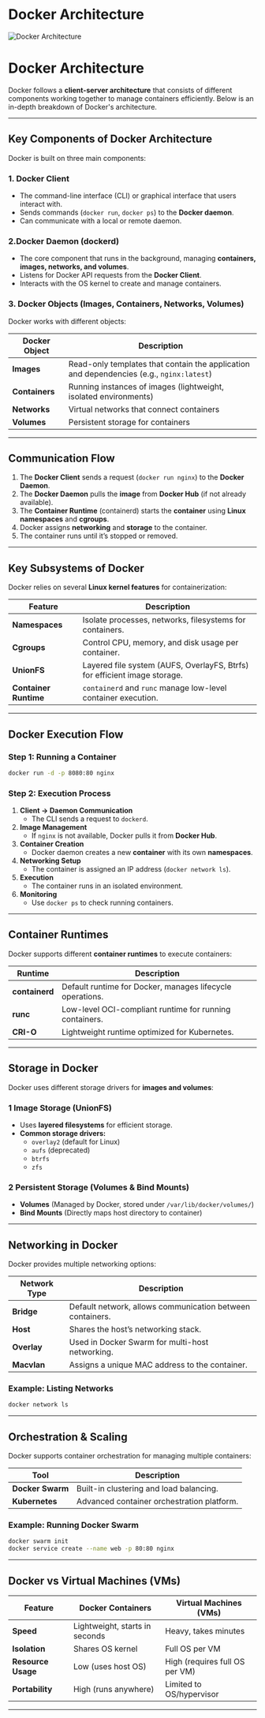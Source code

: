 # Docker Architecture

![Docker Architecture](https://community.aws/_next/image?url=https%3A%2F%2Fassets.community.aws%2Fa%2F2k3Ctyi9cR2JG3wkNwFLN5bTV5X%2Farchitecture-docker-jpg.webp%3FimgSize%3D1280x710&w=828&q=75)

# **Docker Architecture** 

Docker follows a **client-server architecture** that consists of different components working together to manage containers efficiently. Below is an in-depth breakdown of Docker's architecture.

---

## **Key Components of Docker Architecture**
Docker is built on three main components:

### **1. Docker Client**
- The command-line interface (CLI) or graphical interface that users interact with.
- Sends commands (`docker run`, `docker ps`) to the **Docker daemon**.
- Can communicate with a local or remote daemon.

### **2.Docker Daemon (dockerd)**
- The core component that runs in the background, managing **containers, images, networks, and volumes**.
- Listens for Docker API requests from the **Docker Client**.
- Interacts with the OS kernel to create and manage containers.

### **3. Docker Objects (Images, Containers, Networks, Volumes)**
Docker works with different objects:

| Docker Object | Description |
|--------------|-------------|
| **Images**  | Read-only templates that contain the application and dependencies (e.g., `nginx:latest`) |
| **Containers** | Running instances of images (lightweight, isolated environments) |
| **Networks** | Virtual networks that connect containers |
| **Volumes** | Persistent storage for containers |

---



## **Communication Flow**
1. The **Docker Client** sends a request (`docker run nginx`) to the **Docker Daemon**.
2. The **Docker Daemon** pulls the **image** from **Docker Hub** (if not already available).
3. The **Container Runtime** (containerd) starts the **container** using **Linux namespaces** and **cgroups**.
4. Docker assigns **networking** and **storage** to the container.
5. The container runs until it’s stopped or removed.

---

## **Key Subsystems of Docker**
Docker relies on several **Linux kernel features** for containerization:

| Feature | Description |
|---------|------------|
| **Namespaces** | Isolate processes, networks, filesystems for containers. |
| **Cgroups** | Control CPU, memory, and disk usage per container. |
| **UnionFS** | Layered file system (AUFS, OverlayFS, Btrfs) for efficient image storage. |
| **Container Runtime** | `containerd` and `runc` manage low-level container execution. |

---

## **Docker Execution Flow**
### **Step 1: Running a Container**
```bash
docker run -d -p 8080:80 nginx
```
### **Step 2: Execution Process**
1. **Client → Daemon Communication**
    - The CLI sends a request to `dockerd`.
2. **Image Management**
    - If `nginx` is not available, Docker pulls it from **Docker Hub**.
3. **Container Creation**
    - Docker daemon creates a new **container** with its own **namespaces**.
4. **Networking Setup**
    - The container is assigned an IP address (`docker network ls`).
5. **Execution**
    - The container runs in an isolated environment.
6. **Monitoring**
    - Use `docker ps` to check running containers.

---

## **Container Runtimes**
Docker supports different **container runtimes** to execute containers:

| Runtime | Description |
|---------|------------|
| **containerd** | Default runtime for Docker, manages lifecycle operations. |
| **runc** | Low-level OCI-compliant runtime for running containers. |
| **CRI-O** | Lightweight runtime optimized for Kubernetes. |

---

## **Storage in Docker**
Docker uses different storage drivers for **images and volumes**:

### **1 Image Storage (UnionFS)**
- Uses **layered filesystems** for efficient storage.
- **Common storage drivers:**
    - `overlay2` (default for Linux)
    - `aufs` (deprecated)
    - `btrfs`
    - `zfs`

### **2 Persistent Storage (Volumes & Bind Mounts)**
- **Volumes** (Managed by Docker, stored under `/var/lib/docker/volumes/`)
- **Bind Mounts** (Directly maps host directory to container)

---

## **Networking in Docker**
Docker provides multiple networking options:

| Network Type | Description |
|-------------|------------|
| **Bridge** | Default network, allows communication between containers. |
| **Host** | Shares the host’s networking stack. |
| **Overlay** | Used in Docker Swarm for multi-host networking. |
| **Macvlan** | Assigns a unique MAC address to the container. |

### **Example: Listing Networks**
```bash
docker network ls
```

---

## **Orchestration & Scaling**
Docker supports container orchestration for managing multiple containers:

| Tool | Description |
|------|------------|
| **Docker Swarm** | Built-in clustering and load balancing. |
| **Kubernetes** | Advanced container orchestration platform. |

### **Example: Running Docker Swarm**
```bash
docker swarm init
docker service create --name web -p 80:80 nginx
```

---

## **Docker vs Virtual Machines (VMs)**
| Feature | Docker Containers | Virtual Machines (VMs) |
|---------|------------------|------------------|
| **Speed** | Lightweight, starts in seconds | Heavy, takes minutes |
| **Isolation** | Shares OS kernel | Full OS per VM |
| **Resource Usage** | Low (uses host OS) | High (requires full OS per VM) |
| **Portability** | High (runs anywhere) | Limited to OS/hypervisor |

---



